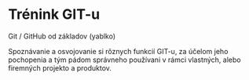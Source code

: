 # Trénink GIT-u

Git / GitHub od základov (yablko)

Spoznávanie a osvojovanie si rôznych funkcií GIT-u,
za účelom jeho pochopenia  a  tým pádom správneho používani v rámci vlastných,
alebo firemných projekto a produktov.
